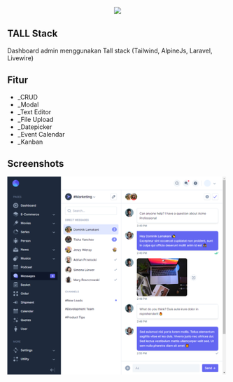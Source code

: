 <p align="center"><a href="https://laravel.com" target="_blank"><img src="https://raw.githubusercontent.com/laravel/art/master/logo-lockup/5%20SVG/2%20CMYK/1%20Full%20Color/laravel-logolockup-cmyk-red.svg" width="400"></a></p>



## TALL Stack

Dashboard admin menggunakan Tall stack (Tailwind, AlpineJs, Laravel, Livewire) 

## Fitur

- _CRUD
- _Modal 
- _Text Editor
- _File Upload
- _Datepicker
- _Event Calendar
- _Kanban

## Screenshots
<div>
<img width="500" src="https://github.com/larazan/movie/blob/main/screenshots/Laravel.png"> </img>

</div>